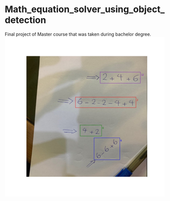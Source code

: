 # Math_equation_solver_using_object_detection
Final project of Master course that was taken during bachelor degree.
![alt text](https://github.com/smrh1379/Neural_network_SBU/blob/main/result.jpg?raw=true)

